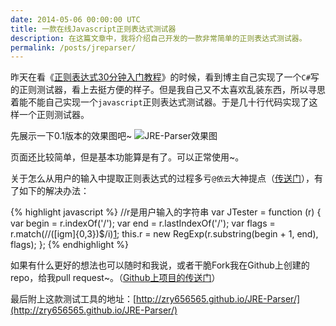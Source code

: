 ```yaml
---
date: 2014-05-06 00:00:00 UTC
title: 一款在线Javascript正则表达式测试器
description: 在这篇文章中，我将介绍自己开发的一款非常简单的正则表达式测试器。
permalink: /posts/jreparser/
---
```


昨天在看《[正则表达式30分钟入门教程](http://deerchao.net/tutorials/regex/regex.htm)》的时候，看到博主自己实现了一个`C#`写的正则测试器，看上去挺方便的样子。但是我自己又不太喜欢乱装东西，所以寻思着能不能自己实现一个`javascript`正则表达式测试器。于是几十行代码实现了这样一个正则测试器。

先展示一下0.1版本的效果图吧~
![JRE-Parser效果图][1]


  [1]: http://segmentfault.com/img/bVce9v

页面还比较简单，但是基本功能算是有了。可以正常使用~。

关于怎么从用户的输入中提取正则表达式的过程多亏`@依云`大神提点（[传送门](http://segmentfault.com/q/1010000000494735)），有了如下的解决办法：

{% highlight javascript %}
//r是用户输入的字符串
var JTester = function (r) {
    var begin = r.indexOf('/');
    var end = r.lastIndexOf('/');
    var flags = r.match(/\/([igm]{0,3})$/i)[1];
    this.r = new RegExp(r.substring(begin + 1, end), flags);
};
{% endhighlight %}

如果有什么更好的想法也可以随时和我说，或者干脆Fork我在Github上创建的repo，给我pull request~。（[Github上项目的传送门](https://github.com/zry656565/JRE-Parser)）

最后附上这款测试工具的地址：[http://zry656565.github.io/JRE-Parser/](http://zry656565.github.io/JRE-Parser/)